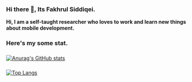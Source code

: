 ### Hi there 👋, Its Fakhrul Siddiqei.


**Hi, I am a self-taught researcher who loves to work and learn new things about mobile development.** 
### Here's my some stat.
### 
[![Anurag's GitHub stats](https://github-readme-stats.vercel.app/api?username=fakhrulasa)](https://github.com/fakhrulasa/github-readme-stats)
### 
[![Top Langs](https://github-readme-stats.vercel.app/api/top-langs/?username=fakhrulasa&layout=compact)](https://github.com/fakhrulasa/github-readme-stats)





